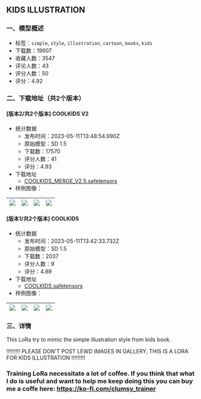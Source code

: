 ## KIDS ILLUSTRATION
### 一、模型概述

- 标签：`simple`, `style`, `illustration`, `cartoon`, `books`, `kids`
- 下载数：19607
- 收藏人数：3547
- 评论人数：43
- 评分人数：50
- 评分：4.92

### 二、下载地址（共2个版本）

#### [版本2/共2个版本] COOLKIDS V2

- 统计数据
  - 发布时间：2023-05-11T13:48:54.990Z
  - 原始模型：SD 1.5
  - 下载数：17570
  - 评分人数：41
  - 评分：4.93
- 下载地址
  - [COOLKIDS_MERGE_V2.5.safetensors](https://civitai.com/api/download/models/67980)
- 样例图像：

| <img src="https://image.civitai.com/xG1nkqKTMzGDvpLrqFT7WA/e11904bc-ba48-41e7-b4db-a1ae00211918/width=450/757211.jpeg" /> | <img src="https://image.civitai.com/xG1nkqKTMzGDvpLrqFT7WA/b3a95c43-9372-437e-9ba6-4950952e8f8e/width=450/757212.jpeg" /> | <img src="https://image.civitai.com/xG1nkqKTMzGDvpLrqFT7WA/6986bcb0-02c2-4da7-b844-6369db93943a/width=450/757214.jpeg" /> | <img src="https://image.civitai.com/xG1nkqKTMzGDvpLrqFT7WA/4d4dde8d-4958-4d7d-8e0b-a0b7aabba9d3/width=450/757215.jpeg" /> |
| ---- | ---- | ---- | ---- |

#### [版本1/共2个版本] COOLKIDS

- 统计数据
  - 发布时间：2023-05-11T13:42:33.732Z
  - 原始模型：SD 1.5
  - 下载数：2037
  - 评分人数：9
  - 评分：4.89
- 下载地址
  - [COOLKIDS.safetensors](https://civitai.com/api/download/models/65213)
- 样例图像：

| <img src="https://image.civitai.com/xG1nkqKTMzGDvpLrqFT7WA/21b1e3b4-f0c6-4acc-b10b-8c42163002cb/width=450/721765.jpeg" /> | <img src="https://image.civitai.com/xG1nkqKTMzGDvpLrqFT7WA/50594c92-14d3-4820-9fe8-86c254547250/width=450/721769.jpeg" /> | <img src="https://image.civitai.com/xG1nkqKTMzGDvpLrqFT7WA/4b35f0c7-0fbc-47b8-a589-ffaf166b0502/width=450/721766.jpeg" /> | <img src="https://image.civitai.com/xG1nkqKTMzGDvpLrqFT7WA/11515fbd-f20a-4d5a-af4a-cc865bfd6ef3/width=450/721768.jpeg" /> |
| ---- | ---- | ---- | ---- |


### 三、详情
<p>This LoRa try to mimic the simple illustration style from kids book.</p><p>!!!!!!!!! PLEASE DON'T POST LEWD IMAGES IN GALLERY, THIS IS A LORA FOR KIDS ILLUSTRATION !!!!!!!!!</p><h3 id="heading-117">Training LoRa necessitate a lot of coffee. If you think that what I do is useful and want to help me keep doing this you can buy me a coffe here: <a target="_blank" rel="ugc" href="https://ko-fi.com/clumsy_trainer">https://ko-fi.com/clumsy_trainer</a></h3>
